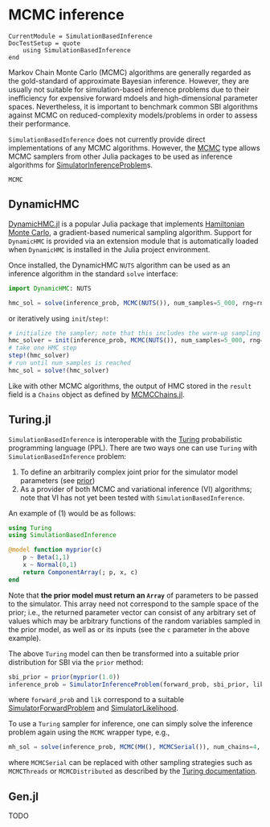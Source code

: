 # MCMC inference

```@meta
CurrentModule = SimulationBasedInference
DocTestSetup = quote
    using SimulationBasedInference
end
```

Markov Chain Monte Carlo (MCMC) algorithms are generally regarded as the gold-standard of approximate Bayesian inference. However, they are usually not suitable for simulation-based inference problems due to their inefficiency for expensive forward mdoels and high-dimensional parameter spaces. Nevertheless, it is important to benchmark common SBI algorithms against MCMC on reduced-complexity models/problems in order to assess their performance.

`SimulationBasedInference` does not currently provide direct implementations of any MCMC algorithms. However, the [MCMC](@ref) type allows MCMC samplers from other Julia packages to be used as inference algorithms for [SimulatorInferenceProblem](@ref)s.

```@docs; canonical=false
MCMC
```

## DynamicHMC

[DynamicHMC.jl](https://github.com/tpapp/DynamicHMC.jl) is a popular Julia package that implements [Hamiltonian Monte Carlo](https://arxiv.org/abs/1701.02434), a gradient-based numerical sampling algorithm. Support for `DynamicHMC` is provided via an extension module that is automatically loaded when `DynamicHMC` is installed in the Julia project environment.

Once installed, the DynamicHMC `NUTS` algorithm can be used as an inference algorithm in the standard `solve` interface:

```julia
import DynamicHMC: NUTS

hmc_sol = solve(inference_prob, MCMC(NUTS()), num_samples=5_000, rng=rng)
```

or iteratively using `init`/`step!`:

```julia
# initialize the sampler; note that this includes the warm-up sampling phase which may take some time
hmc_solver = init(inference_prob, MCMC(NUTS()), num_samples=5_000, rng=rng)
# take one HMC step
step!(hmc_solver)
# run until num_samples is reached
hmc_sol = solve!(hmc_solver)
```

Like with other MCMC algorithms, the output of HMC stored in the `result` field is a `Chains` object as defined by [MCMCChains.jl](https://github.com/TuringLang/MCMCChains.jl).


## Turing.jl

`SimulationBasedInference` is interoperable with the [Turing](https://turinglang.org) probabilistic programming language (PPL). There are two ways one can use `Turing` with `SimulationBasedInference` problem:

1. To define an arbitrarily complex joint prior for the simulator model parameters (see [prior](@ref))
2. As a provider of both MCMC and variational inference (VI) algorithms; note that VI has not yet been tested with `SimulationBasedInference`.

An example of (1) would be as follows:

```julia
using Turing
using SimulationBasedInference

@model function myprior(c)
    p ~ Beta(1,1)
    x ~ Normal(0,1)
    return ComponentArray(; p, x, c)
end

```

Note that **the prior model must return an `Array`** of parameters to be passed to the simulator. This array need not correspond to the sample space of the prior; i.e., the returned parameter vector can consist of any arbitrary set of values which may be arbitrary functions of the random variables sampled in the prior model, as well as or its inputs (see the `c` parameter in the above example).

The above `Turing` model can then be transformed into a suitable prior distribution for SBI via the `prior` method:

```julia
sbi_prior = prior(myprior(1.0))
inference_prob = SimulatorInferenceProblem(forward_prob, sbi_prior, lik)
```

where `forward_prob` and `lik` correspond to a suitable [SimulatorForwardProblem](@ref) and [SimulatorLikelihood](@ref).

To use a `Turing` sampler for inference, one can simply solve the inference problem again using the `MCMC` wrapper type, e.g.,

```julia
mh_sol = solve(inference_prob, MCMC(MH(), MCMCSerial()), num_chains=4, num_samples=20_000)
```

where `MCMCSerial` can be replaced with other sampling strategies such as `MCMCThreads` or `MCMCDistributed` as described by the [Turing documentation](https://turinglang.org/).

## Gen.jl

TODO
